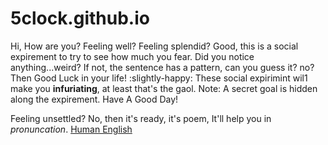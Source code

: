 # 5clock.github.io

Hi, How are you? Feeling well? Feeling splendid? Good, this is a social expirement to try to see how much you fear. Did you notice anything...weird? If not, the sentence has a pattern, can you guess it? no? Then Good Luck in your life! :slightly-happy:
These social expirimint wil1 make you **infuriating**, at least that's the gaol. 
Note: A secret goal is hidden along the expirement. Have A Good Day!

Feeling unsettled? No, then it's ready, it's poem, It'll help you in *pronuncation*.
[Human English](https://ncf.idallen.com/english.html)
